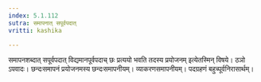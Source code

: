```yaml
---
index: 5.1.112
sutra: समापनात् सपूर्वपदात्
vritti: kashika

---
```

समापनशब्दात् सपूर्वपदात् विद्यमानपूर्वपदाच् छः प्रत्ययो भवति तदस्य प्रयोजनम् इत्येतस्मिन् विषये। ठञो ऽपवादः। छन्दःसमापनं प्रयोजनमस्य छन्दःसमापनीयम्। व्याकरणसमापनीयम्। पदग्रहणं बहुच्पूर्वनिरासार्थम्।